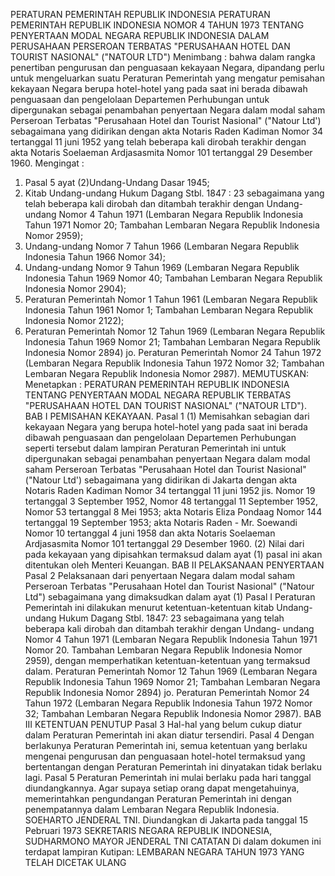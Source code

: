  PERATURAN PEMERINTAH REPUBLIK INDONESIA PERATURAN PEMERINTAH REPUBLIK INDONESIA NOMOR 4 TAHUN 1973 TENTANG PENYERTAAN MODAL NEGARA REPUBLIK INDONESIA DALAM PERUSAHAAN PERSEROAN TERBATAS "PERUSAHAAN HOTEL DAN TOURIST NASIONAL" ("NATOUR LTD")
Menimbang :
 bahwa dalam rangka penertiban pengurusan dan penguasaan kekayaan Negara, dipandang perlu untuk mengeluarkan suatu Peraturan Pemerintah yang mengatur pemisahan kekayaan Negara berupa hotel-hotel yang pada saat ini berada dibawah penguasaan dan pengelolaan Departemen Perhubungan untuk dipergunakan sebagai penambahan penyertaan Negara dalam modal saham Perseroan Terbatas "Perusahaan Hotel dan Tourist Nasional" ("Natour Ltd') sebagaimana yang didirikan dengan akta Notaris Raden Kadiman Nomor 34 tertanggal 11 juni 1952 yang telah beberapa kali dirobah terakhir dengan akta Notaris Soelaeman Ardjasasmita Nomor 101 tertanggal 29 Desember 1960.
Mengingat :

1. Pasal 5 ayat (2)Undang-Undang Dasar 1945;
2. Kitab Undang-undang Hukum Dagang Stbl. 1847 : 23 sebagaimana yang telah beberapa kali dirobah dan ditambah terakhir dengan Undang-undang Nomor 4 Tahun 1971 (Lembaran Negara Republik Indonesia Tahun 1971 Nomor 20; Tambahan Lembaran Negara Republik Indonesia Nomor 2959);
3. Undang-undang Nomor 7 Tahun 1966 (Lembaran Negara Republik Indonesia Tahun 1966 Nomor 34);
4. Undang-undang Nomor 9 Tahun 1969 (Lembaran Negara Republik Indonesia Tahun 1969 Nomor 40; Tambahan Lembaran Negara Republik Indonesia Nomor 2904);
5. Peraturan Pemerintah Nomor 1 Tahun 1961 (Lembaran Negara Republik Indonesia Tahun 1961 Nomor 1; Tambahan Lembaran Negara Republik Indonesia Nomor 2122);
6. Peraturan Pemerintah Nomor 12 Tahun 1969 (Lembaran Negara Republik Indonesia Tahun 1969 Nomor 21; Tambahan Lembaran Negara Republik Indonesia Nomor 2894) jo. Peraturan Pemerintah Nomor 24 Tahun 1972 (Lembaran Negara Republik Indonesia Tahun 1972 Nomor 32; Tambahan Lembaran Negara Republik Indonesia Nomor 2987).
MEMUTUSKAN:
 Menetapkan : PERATURAN PEMERINTAH REPUBLIK INDONESIA TENTANG PENYERTAAN MODAL NEGARA REPUBLIK TERBATAS "PERUSAHAAN HOTEL DAN TOURIST NASIONAL" ("NATOUR LTD").
BAB I PEMISAHAN KEKAYAAN.
Pasal 1
(1) Memisahkan sebagian dari kekayaan Negara yang berupa hotel-hotel yang pada saat ini berada dibawah penguasaan dan pengelolaan Departemen Perhubungan seperti tersebut dalam lampiran Peraturan Pemerintah ini untuk dipergunakan sebagai penambahan penyertaan Negara dalam modal saham Perseroan Terbatas "Perusahaan Hotel dan Tourist Nasional" ("Natour Ltd') sebagaimana yang didirikan di Jakarta dengan akta Notaris Raden Kadiman Nomor 34 tertanggal 11 juni 1952 jis. Nomor 19 tertanggal 3 September 1952, Nomor 48 tertanggal 11 September 1952, Nomor 53 tertanggal 8 Mei 1953; akta Notaris Eliza Pondaag Nomor 144 tertanggal 19 September 1953; akta Notaris Raden - Mr. Soewandi Nomor 10 tertanggal 4 juni 1958 dan akta Notaris Soelaeman Ardjasasmita Nomor 101 tertanggal 29 Desember 1960.
(2) Nilai dari pada kekayaan yang dipisahkan termaksud dalam ayat (1) pasal ini akan ditentukan oleh Menteri Keuangan.
BAB II PELAKSANAAN PENYERTAAN
Pasal 2
Pelaksanaan dari penyertaan Negara dalam modal saham Perseroan Terbatas "Perusahaan Hotel dan Tourist Nasional" ("Natour Ltd") sebagaimana yang dimaksudkan dalam ayat (1) Pasal I Peraturan Pemerintah ini dilakukan menurut ketentuan-ketentuan kitab Undang-undang Hukum Dagang Stbl. 1847: 23 sebagaimana yang telah beberapa kali dirobah dan ditambah terakhir dengan Undang- undang Nomor 4 Tahun 1971 (Lembaran Negara Republik Indonesia Tahun 1971 Nomor 20. Tambahan Lembaran Negara Republik Indonesia Nomor 2959), dengan memperhatikan ketentuan-ketentuan yang termaksud dalam. Peraturan Pemerintah Nomor 12 Tahun 1969 (Lembaran Negara Republik Indonesia Tahun 1969 Nomor 21; Tambahan Lembaran Negara Republik Indonesia Nomor 2894) jo. Peraturan Pemerintah Nomor 24 Tahun 1972 (Lembaran Negara Republik Indonesia Tahun 1972 Nomor 32; Tambahan Lembaran Negara Republik Indonesia Nomor 2987).
BAB III KETENTUAN PENUTUP
Pasal 3
Hal-hal yang belum cukup diatur dalam Peraturan Pemerintah ini akan diatur tersendiri.
Pasal 4
Dengan berlakunya Peraturan Pemerintah ini, semua ketentuan yang berlaku mengenai pengurusan dan penguasaan hotel-hotel termaksud yang bertentangan dengan Peraturan Pemerintah ini dinyatakan tidak berlaku lagi.
Pasal 5
Peraturan Pemerintah ini mulai berlaku pada hari tanggal diundangkannya. Agar supaya setiap orang dapat mengetahuinya, memerintahkan pengundangan Peraturan Pemerintah ini dengan penempatannya dalam Lembaran Negara Republik Indonesia. SOEHARTO JENDERAL TNI. Diundangkan di Jakarta pada tanggal 15 Pebruari 1973 SEKRETARIS NEGARA REPUBLIK INDONESIA, SUDHARMONO MAYOR JENDERAL TNI CATATAN Di dalam dokumen ini terdapat lampiran Kutipan: LEMBARAN NEGARA TAHUN 1973 YANG TELAH DICETAK ULANG